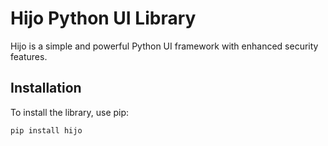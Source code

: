 # Hijo Python UI Library

Hijo is a simple and powerful Python UI framework with enhanced security features.

## Installation

To install the library, use pip:

```bash
pip install hijo


